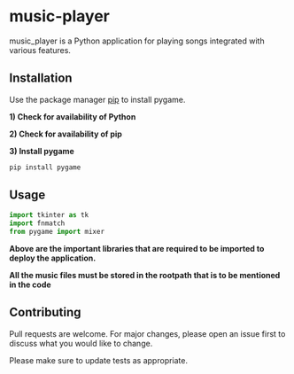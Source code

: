 
# music-player

music_player is a Python application for playing songs integrated with various features.

## Installation

Use the package manager [pip](https://pip.pypa.io/en/stable/) to install pygame.

  **1) Check for availability of Python**

  **2) Check for availability of pip**
  
  **3) Install pygame**

```bash
pip install pygame
```

## Usage

```python
import tkinter as tk
import fnmatch
from pygame import mixer


```
**Above are the important libraries that are required to be imported to deploy the application.**

**All the music files must be stored in the rootpath that is to be mentioned in the code**



## Contributing

Pull requests are welcome. For major changes, please open an issue first
to discuss what you would like to change.

Please make sure to update tests as appropriate.


